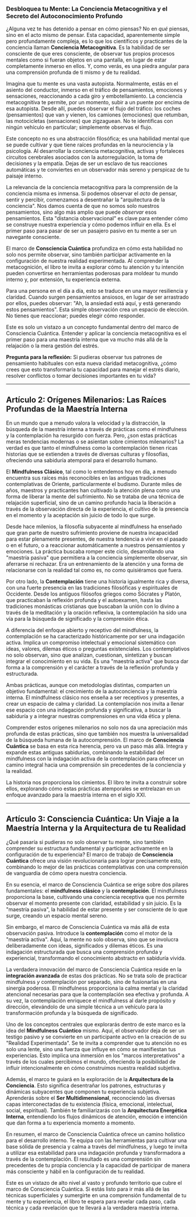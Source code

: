 ### Desbloquea tu Mente: La Conciencia Metacognitiva y el Secreto del Autoconocimiento Profundo
¿Alguna vez te has detenido a pensar en cómo piensas? No en *qué* piensas, sino en el acto mismo de pensar. Esta capacidad, aparentemente simple pero profundamente compleja, es lo que los científicos y practicantes de la conciencia llaman **Conciencia Metacognitiva**. Es la habilidad de ser consciente de que eres consciente, de observar tus propios procesos mentales como si fueran objetos en una pantalla, en lugar de estar completamente inmerso en ellos. Y, como verás, es una piedra angular para una comprensión profunda de ti mismo y de tu realidad.

Imagina que tu mente es una vasta autopista. Normalmente, estás en el asiento del conductor, inmerso en el tráfico de pensamientos, emociones y sensaciones, reaccionando a cada giro y embotellamiento. La conciencia metacognitiva te permite, por un momento, subir a un puente por encima de esa autopista. Desde allí, puedes observar el flujo del tráfico: los coches (pensamientos) que van y vienen, los camiones (emociones) que retumban, las motocicletas (sensaciones) que zigzaguean. No te identificas con ningún vehículo en particular; simplemente observas el flujo.

Este concepto no es una abstracción filosófica; es una habilidad mental que se puede cultivar y que tiene raíces profundas en la neurociencia y la psicología. Al desarrollar la conciencia metacognitiva, activas y fortaleces circuitos cerebrales asociados con la autorregulación, la toma de decisiones y la empatía. Dejas de ser un esclavo de tus reacciones automáticas y te conviertes en un observador más sereno y perspicaz de tu paisaje interno.

La relevancia de la conciencia metacognitiva para la comprensión de la conciencia misma es inmensa. Si podemos observar el *acto* de pensar, sentir y percibir, comenzamos a desentrañar la "arquitectura de la conciencia". Nos damos cuenta de que no somos solo nuestros pensamientos, sino algo más amplio que puede *observar* esos pensamientos. Esta "distancia observacional" es clave para entender cómo se construye nuestra experiencia y cómo podemos influir en ella. Es el primer paso para pasar de ser un pasajero pasivo en tu mente a ser un navegante consciente.

El marco de **Consciencia Cuántica** profundiza en cómo esta habilidad no solo nos permite observar, sino también participar activamente en la configuración de nuestra realidad experimentada. Al comprender la metacognición, el libro te invita a explorar cómo tu atención y tu intención pueden convertirse en herramientas poderosas para moldear tu mundo interno y, por extensión, tu experiencia externa.

Para una persona en el día a día, esto se traduce en una mayor resiliencia y claridad. Cuando surgen pensamientos ansiosos, en lugar de ser arrastrado por ellos, puedes observar: "Ah, la ansiedad está aquí, y está generando estos pensamientos". Esta simple observación crea un espacio de elección. No tienes que reaccionar; puedes elegir cómo responder.

Este es solo un vistazo a un concepto fundamental dentro del marco de Consciencia Cuántica. Entender y aplicar la conciencia metacognitiva es el primer paso para una maestría interna que va mucho más allá de la relajación o la mera gestión del estrés.

**Pregunta para la reflexión:** Si pudieras observar tus patrones de pensamiento habituales con esta nueva claridad metacognitiva, ¿cómo crees que esto transformaría tu capacidad para manejar el estrés diario, resolver conflictos o tomar decisiones importantes en tu vida?

---

## Artículo 2: Orígenes Milenarios: Las Raíces Profundas de la Maestría Interna

En un mundo que a menudo valora la velocidad y la distracción, la búsqueda de la maestría interna a través de prácticas como el mindfulness y la contemplación ha resurgido con fuerza. Pero, ¿son estas prácticas meras tendencias modernas o se asientan sobre cimientos milenarios? La verdad es que tanto el mindfulness como la contemplación tienen ricas historias que se extienden a través de diversas culturas y filosofías, ofreciendo una sabiduría atemporal para el desarrollo humano.

El **Mindfulness Clásico**, tal como lo entendemos hoy en día, a menudo encuentra sus raíces más reconocibles en las antiguas tradiciones contemplativas de Oriente, particularmente el budismo. Durante miles de años, maestros y practicantes han cultivado la atención plena como una forma de liberar la mente del sufrimiento. No se trataba de una técnica de relajación superficial, sino de un camino profundo hacia la liberación a través de la observación directa de la experiencia, el cultivo de la presencia en el momento y la aceptación sin juicio de todo lo que surge.

Desde hace milenios, la filosofía subyacente al mindfulness ha enseñado que gran parte de nuestro sufrimiento proviene de nuestra incapacidad para estar plenamente presentes, de nuestra tendencia a vivir en el pasado o en el futuro, o a reaccionar automáticamente a nuestros pensamientos y emociones. La práctica buscaba romper este ciclo, desarrollando una "maestría pasiva" que permitiera a la conciencia simplemente observar, sin aferrarse ni rechazar. Era un entrenamiento de la atención y una forma de relacionarse con la realidad tal como es, no como quisiéramos que fuera.

Por otro lado, la **Contemplación** tiene una historia igualmente rica y diversa, con una fuerte presencia en las tradiciones filosóficas y espirituales de Occidente. Desde los antiguos filósofos griegos como Sócrates y Platón, que practicaban la reflexión profunda y el autoexamen, hasta las tradiciones monásticas cristianas que buscaban la unión con lo divino a través de la meditación y la oración reflexiva, la contemplación ha sido una vía para la búsqueda de significado y la comprensión ética.

A diferencia del enfoque abierto y receptivo del mindfulness, la contemplación se ha caracterizado históricamente por ser una indagación activa. Implica un compromiso intelectual y emocional sistemático con ideas, valores, dilemas éticos o preguntas existenciales. Los contemplativos no solo observan, sino que analizan, cuestionan, sintetizan y buscan integrar el conocimiento en su vida. Es una "maestría activa" que busca dar forma a la comprensión y el carácter a través de la reflexión profunda y estructurada.

Ambas prácticas, aunque con metodologías distintas, comparten un objetivo fundamental: el crecimiento de la autoconciencia y la maestría interna. El mindfulness clásico nos enseña a ser receptivos y presentes, a crear un espacio de calma y claridad. La contemplación nos invita a llenar ese espacio con una indagación profunda y significativa, a buscar la sabiduría y a integrar nuestras comprensiones en una vida ética y plena.

Comprender estos orígenes milenarios no solo nos da una apreciación más profunda de estas prácticas, sino que también nos muestra la universalidad de la búsqueda humana de la autocomprensión. El marco de **Consciencia Cuántica** se basa en esta rica herencia, pero va un paso más allá. Integra y expande estas antiguas sabidurías, combinando la estabilidad del mindfulness con la indagación activa de la contemplación para ofrecer un camino integral hacia una comprensión sin precedentes de la conciencia y la realidad.

La historia nos proporciona los cimientos. El libro te invita a construir sobre ellos, explorando cómo estas prácticas atemporales se entrelazan en un enfoque avanzado para la maestría interna en el siglo XXI.

---

## Artículo 3: Consciencia Cuántica: Un Viaje a la Maestría Interna y la Arquitectura de tu Realidad

¿Qué pasaría si pudieras no solo observar tu mente, sino también comprender su estructura fundamental y participar activamente en la configuración de tu experiencia? El marco de trabajo de **Consciencia Cuántica** ofrece una visión revolucionaria para lograr precisamente esto, combinando lo mejor de las prácticas contemplativas con una comprensión de vanguardia de cómo opera nuestra conciencia.

En su esencia, el marco de Consciencia Cuántica se erige sobre dos pilares fundamentales: el **mindfulness clásico** y la **contemplación**. El mindfulness proporciona la base, cultivando una conciencia receptiva que nos permite observar el momento presente con claridad, estabilidad y sin juicio. Es la "maestría pasiva", la habilidad de estar presente y ser consciente de lo que surge, creando un espacio mental sereno.

Sin embargo, el marco de Consciencia Cuántica va más allá de esta observación pasiva. Introduce la **contemplación** como el motor de la "maestría activa". Aquí, la mente no solo observa, sino que se involucra deliberadamente con ideas, significados y dilemas éticos. Es una indagación estructurada que busca una comprensión profunda y experiencial, transformando el conocimiento abstracto en sabiduría vivida.

La verdadera innovación del marco de Consciencia Cuántica reside en la **integración avanzada** de estas dos prácticas. No se trata solo de practicar mindfulness *y* contemplación por separado, sino de fusionarlas en una sinergia poderosa. El mindfulness proporciona la calma mental y la claridad atencional necesarias para que la contemplación sea efectiva y profunda. A su vez, la contemplación enriquece el mindfulness al darle propósito y dirección, elevándolo de una simple técnica a un vehículo para la transformación profunda y la búsqueda de significado.

Uno de los conceptos centrales que explorarás dentro de este marco es la idea del **Mindfulness Cuántico** mismo. Aquí, el observador deja de ser un testigo pasivo y se convierte en un participante activo en la creación de su "Realidad Experimentada". Se te invita a comprender que tu atención no es solo una lente, sino una fuerza que influye en cómo se manifiestan tus experiencias. Esto implica una inmersión en los "marcos interpretativos" a través de los cuales percibimos el mundo, ofreciendo la posibilidad de influir intencionalmente en cómo construimos nuestra realidad subjetiva.

Además, el marco te guiará en la exploración de la **Arquitectura de la Conciencia**. Esto significa desentrañar los patrones, estructuras y dinámicas subyacentes que componen tu experiencia subjetiva. Aprenderás sobre el **Ser Multidimensional**, reconociendo las diversas capas interconectadas de tu existencia (física, emocional, intelectual, social, espiritual). También te familiarizarás con la **Arquitectura Energética Interna**, entendiendo los flujos dinámicos de atención, emoción e intención que dan forma a tu experiencia momento a momento.

En resumen, el marco de Consciencia Cuántica ofrece un camino holístico para el desarrollo interno. Te equipa con las herramientas para cultivar una base sólida de presencia y calma a través del mindfulness, y luego te invita a utilizar esa estabilidad para una indagación profunda y transformadora a través de la contemplación. El resultado es una comprensión sin precedentes de tu propia conciencia y la capacidad de participar de manera más consciente y hábil en la configuración de tu realidad.

Este es un vistazo de alto nivel al vasto y profundo territorio que cubre el marco de Consciencia Cuántica. Si estás listo para ir más allá de las técnicas superficiales y sumergirte en una comprensión fundamental de tu mente y tu experiencia, el libro te espera para revelar cada paso, cada técnica y cada revelación que te llevará a la verdadera maestría interna.
